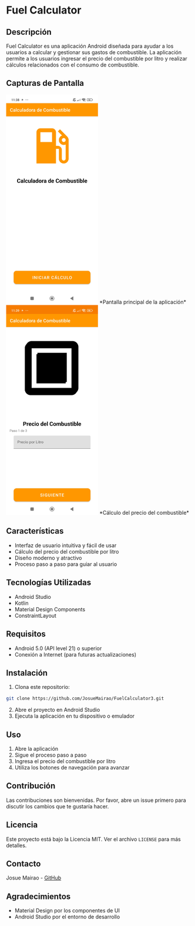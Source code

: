 # Fuel Calculator

## Descripción
Fuel Calculator es una aplicación Android diseñada para ayudar a los usuarios a calcular y gestionar sus gastos de combustible. La aplicación permite a los usuarios ingresar el precio del combustible por litro y realizar cálculos relacionados con el consumo de combustible.

## Capturas de Pantalla
<img src="docs/main_screen.jpg" alt="Pantalla Principal" width="250"/>
*Pantalla principal de la aplicación*

<img src="docs/price_calculation.jpg" alt="Cálculo de Precio" width="250"/>
*Cálculo del precio del combustible*

## Características
- Interfaz de usuario intuitiva y fácil de usar
- Cálculo del precio del combustible por litro
- Diseño moderno y atractivo
- Proceso paso a paso para guiar al usuario

## Tecnologías Utilizadas
- Android Studio
- Kotlin
- Material Design Components
- ConstraintLayout

## Requisitos
- Android 5.0 (API level 21) o superior
- Conexión a Internet (para futuras actualizaciones)

## Instalación
1. Clona este repositorio:
```bash
git clone https://github.com/JosueMairao/FuelCalculator3.git
```
2. Abre el proyecto en Android Studio
3. Ejecuta la aplicación en tu dispositivo o emulador

## Uso
1. Abre la aplicación
2. Sigue el proceso paso a paso
3. Ingresa el precio del combustible por litro
4. Utiliza los botones de navegación para avanzar

## Contribución
Las contribuciones son bienvenidas. Por favor, abre un issue primero para discutir los cambios que te gustaría hacer.

## Licencia
Este proyecto está bajo la Licencia MIT. Ver el archivo `LICENSE` para más detalles.

## Contacto
Josue Mairao - [GitHub](https://github.com/JosueMairao)

## Agradecimientos
- Material Design por los componentes de UI
- Android Studio por el entorno de desarrollo 